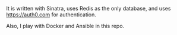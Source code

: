 It is written with Sinatra, uses Redis as the only database, and uses
https://auth0.com for authentication.

Also, I play with Docker and Ansible in this repo.
